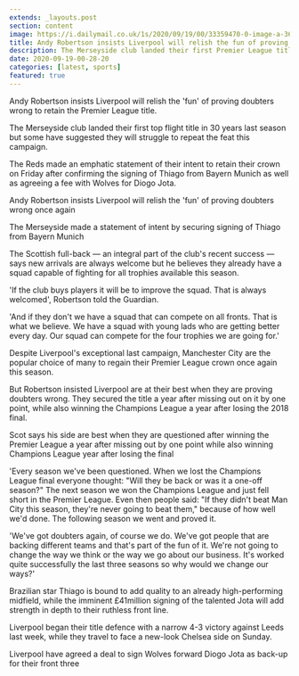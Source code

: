 ```yaml
---
extends: _layouts.post
section: content
image: https://i.dailymail.co.uk/1s/2020/09/19/00/33359470-0-image-a-36_1600470886362.jpg 
title: Andy Robertson insists Liverpool will relish the fun of proving their doubters wrong 
description: The Merseyside club landed their first Premier League title last season but some have suggested they will struggle to repeat the feat this campaign, but Robertson says they love to prove doubters wrong. 
date: 2020-09-19-00-28-20 
categories: [latest, sports] 
featured: true 
--- 
```

Andy Robertson insists Liverpool will relish the 'fun' of proving doubters wrong to retain the Premier League title.

The Merseyside club landed their first top flight title in 30 years last season but some have suggested they will struggle to repeat the feat this campaign. 

The Reds made an emphatic statement of their intent to retain their crown on Friday after confirming the signing of Thiago from Bayern Munich as well as agreeing a fee with Wolves for Diogo Jota.

Andy Robertson insists Liverpool will relish the 'fun' of proving doubters wrong once again

The Merseyside made a statement of intent by securing signing of Thiago from Bayern Munich

The Scottish full-back — an integral part of the club's recent success — says new arrivals are always welcome but he believes they already have a squad capable of fighting for all trophies available this season. 

'If the club buys players it will be to improve the squad. That is always welcomed', Robertson told the Guardian.

'And if they don't we have a squad that can compete on all fronts. That is what we believe. We have a squad with young lads who are getting better every day. Our squad can compete for the four trophies we are going for.'

Despite Liverpool's exceptional last campaign, Manchester City are the popular choice of many to regain their Premier League crown once again this season.

But Robertson insisted Liverpool are at their best when they are proving doubters wrong. They secured the title a year after missing out on it by one point, while also winning the Champions League a year after losing the 2018 final. 

Scot says his side are best when they are questioned after winning the Premier League a year after missing out by one point while also winning Champions League year after losing the final

'Every season we've been questioned. When we lost the Champions League final everyone thought: "Will they be back or was it a one-off season?" The next season we won the Champions League and just fell short in the Premier League. Even then people said: "If they didn't beat Man City this season, they're never going to beat them," because of how well we'd done. The following season we went and proved it.

'We've got doubters again, of course we do. We've got people that are backing different teams and that's part of the fun of it. We're not going to change the way we think or the way we go about our business. It's worked quite successfully the last three seasons so why would we change our ways?'

Brazilian star Thiago is bound to add quality to an already high-performing midfield, while the imminent £41million signing of the talented Jota will add strength in depth to their ruthless front line.

Liverpool began their title defence with a narrow 4-3 victory against Leeds last week, while they travel to face a new-look Chelsea side on Sunday.

Liverpool have agreed a deal to sign Wolves forward Diogo Jota as back-up for their front three

